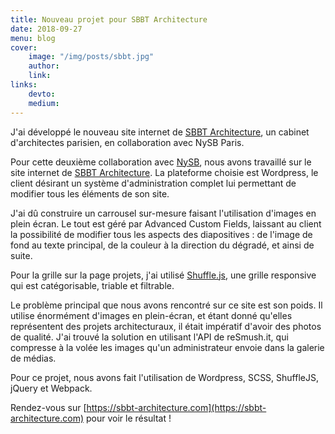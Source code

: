 ```yaml
---
title: Nouveau projet pour SBBT Architecture
date: 2018-09-27
menu: blog
cover:
    image: "/img/posts/sbbt.jpg"
    author:
    link:
links:
    devto:
    medium:
---
```

J'ai développé le nouveau site internet de [SBBT Architecture](https://sbbt-architecture.com/), un cabinet d'architectes parisien, en collaboration avec NySB Paris.

<!--more-->

Pour cette deuxième collaboration avec [NySB](https://nysb.paris), nous avons travaillé sur le site internet de [SBBT Architecture](https://sbbt-architecture.com/). La plateforme choisie est Wordpress, le client désirant un système d'administration complet lui permettant de modifier tous les éléments de son site.

J'ai dû construire un carrousel sur-mesure faisant l'utilisation d'images en plein écran. Le tout est géré par Advanced Custom Fields, laissant au client la possibilité de modifier tous les aspects des diapositives : de l'image de fond au texte principal, de la couleur à la direction du dégradé, et ainsi de suite.

Pour la grille sur la page projets, j'ai utilisé [Shuffle.js](https://vestride.github.io/Shuffle/), une grille responsive qui est catégorisable, triable et filtrable.

Le problème principal que nous avons rencontré sur ce site est son poids. Il utilise énormément d'images en plein-écran, et étant donné qu'elles représentent des projets architecturaux, il était impératif d'avoir des photos de qualité. J'ai trouvé la solution en utilisant l'API de reSmush.it, qui compresse à la volée les images qu'un administrateur envoie dans la galerie de médias.

Pour ce projet, nous avons fait l'utilisation de Wordpress, SCSS, ShuffleJS, jQuery et Webpack.

Rendez-vous sur [https://sbbt-architecture.com](https://sbbt-architecture.com) pour voir le résultat !
